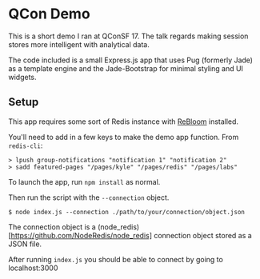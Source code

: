 # QCon Demo 

This is a short demo I ran at QConSF 17. The talk regards making session stores more intelligent with analytical data.

The code included is a small Express.js app that uses Pug (formerly Jade) as a template engine and the Jade-Bootstrap for minimal styling and UI widgets.


## Setup

This app requires some sort of Redis instance with [ReBloom](https://github.com/RedisLabsModules/rebloom) installed.

You'll need to add in a few keys to make the demo app function. From `redis-cli`:

```
> lpush group-notifications "notification 1" "notification 2"
> sadd featured-pages "/pages/kyle" "/pages/redis" "/pages/labs"
```


To launch the app, run `npm install` as normal.

Then run the script with the `--connection` object.

```
$ node index.js --connection ./path/to/your/connection/object.json
```

The connection object is a (node_redis)[https://github.com/NodeRedis/node_redis] connection object stored as a JSON file.

After running `index.js` you should be able to connect by going to localhost:3000

